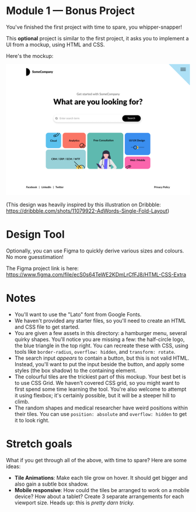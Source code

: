 # Module 1 — Bonus Project

You've finished the first project with time to spare, you whipper-snapper!

This **optional** project is similar to the first project, it asks you to implement a UI from a mockup, using HTML and CSS.

Here's the mockup:

![Mockup of website](./mockup.png)

(This design was heavily inspired by this illustration on Dribbble: https://dribbble.com/shots/11079922-AdWords-Single-Fold-Layout)

# Design Tool

Optionally, you can use Figma to quickly derive various sizes and colours. No more guesstimation!

The Figma project link is here: https://www.figma.com/file/ecS0s64TeWE2KDmLrCfFJ8/HTML-CSS-Extra

# Notes

- You'll want to use the "Lato" font from Google Fonts.
- We haven't provided any starter files, so you'll need to create an HTML and CSS file to get started.
- You are given a few assets in this directory: a hamburger menu, several quirky shapes. You'll notice you are missing a few: the half-circle logo, the blue triangle in the top right. You can recreate these with CSS, using tools like `border-radius`, `overflow: hidden`, and `transform: rotate`.
- The search input _appears_ to contain a button, but this is not valid HTML. Instead, you'll want to put the input beside the button, and apply some styles (the box shadow) to the containing element.
- The colourful tiles are the trickiest part of this mockup. Your best bet is to use CSS Grid. We haven't covered CSS grid, so you might want to first spend some time learning the tool. You're also welcome to attempt it using flexbox; it's certainly possible, but it will be a steeper hill to climb.
- The random shapes and medical researcher have weird positions within their tiles. You can use `position: absolute` and `overflow: hidden` to get it to look right.

# Stretch goals

What if you get through all of the above, with time to spare? Here are some ideas:

- **Tile Animations**: Make each tile grow on hover. It should get bigger and also gain a subtle box shadow.
- **Mobile responsive**: How could the tiles be arranged to work on a mobile device? How about a tablet? Create 3 separate arrangements for each viewport size. Heads up: this is _pretty darn tricky._
